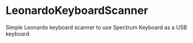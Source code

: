 # LeonardoKeyboardScanner
Simple Leonardo keyboard scanner to use Spectrum Keyboard as a USB keyboard
